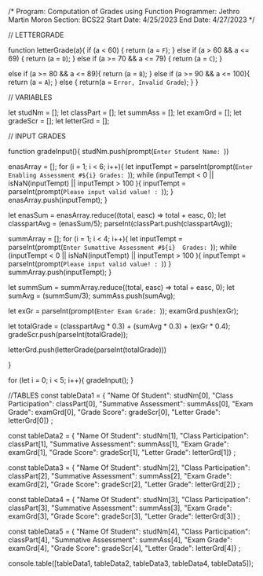 /*
    Program:    Computation of Grades using Function
    Programmer: Jethro Martin Moron
    Section:    BCS22
    Start Date: 4/25/2023
    End Date:   4/27/2023
*/
 
// LETTERGRADE

function letterGrade(a){
  if (a < 60) {
    return (a = `F`);
  }
  else if (a > 60 && a <= 69) {
    return (a = `D`);
  }
  else if (a >= 70 && a <= 79) {
    return (a = `C`);
  }
 
  else if (a >= 80 && a <= 89){
    return (a = `B`);
  }
  else if (a >= 90 && a <= 100){
    return (a = `A`);
  }
  else {
    return(a = `Error, Invalid Grade`);
  }
}
  
// VARIABLES

let studNm = [];
let classPart = [];
let summAss = [];
let examGrd = [];
let gradeScr = [];
let letterGrd = [];
 
// INPUT GRADES
 
function gradeInput(){
  studNm.push(prompt(`Enter Student Name: `))
 
  enasArray = [];
  for (i = 1; i < 6; i++){
    let inputTempt = parseInt(prompt(`Enter Enabling Assessment #${i} Grades: `));
    while (inputTempt < 0 || isNaN(inputTempt) || inputTempt > 100 ){
      inputTempt = parseInt(prompt(`Please input valid value! : `));
    }
    enasArray.push(inputTempt);
  }
 
  let enasSum = enasArray.reduce((total, easc) => total + easc, 0);
  let classpartAvg = (enasSum/5);
  parseInt(classPart.push(classpartAvg));

  summArray = [];
  for (i = 1; i < 4; i++){
    let inputTempt = parseInt(prompt(`Enter Sumattive Assessment #${i}  Grades: `));
    while (inputTempt < 0 || isNaN(inputTempt) || inputTempt > 100 ){
      inputTempt = parseInt(prompt(`Please input valid value! : `))
    }
    summArray.push(inputTempt);
  }
 
  
  let summSum = summArray.reduce((total, easc) => total + easc, 0);
  let sumAvg = (summSum/3);
  summAss.push(sumAvg);
 
  let exGr = parseInt(prompt(`Enter Exam Grade: `));
  examGrd.push(exGr);
 
  let totalGrade = (classpartAvg * 0.3) + (sumAvg * 0.3) + (exGr * 0.4);
  gradeScr.push(parseInt(totalGrade));
 
  letterGrd.push(letterGrade(parseInt(totalGrade)))
 
}
 
for (let i = 0; i < 5; i++){
  gradeInput();
}
 
//TABLES
const tableData1 = 
  { "Name Of Student": studNm[0],
    "Class Participation": classPart[0], 
    "Summative Assessment": summAss[0], 
    "Exam Grade": examGrd[0], 
    "Grade Score": gradeScr[0], 
    "Letter Grade": letterGrd[0]}
;
 
const tableData2 = 
  { "Name Of Student": studNm[1],
    "Class Participation": classPart[1], 
    "Summative Assessment": summAss[1], 
    "Exam Grade": examGrd[1], 
    "Grade Score": gradeScr[1], 
    "Letter Grade": letterGrd[1]}
;
 
const tableData3 = 
  { "Name Of Student": studNm[2],
    "Class Participation": classPart[2], 
    "Summative Assessment": summAss[2], 
    "Exam Grade": examGrd[2], 
    "Grade Score": gradeScr[2], 
    "Letter Grade": letterGrd[2]}
;
 
const tableData4 = 
  { "Name Of Student": studNm[3],
    "Class Participation": classPart[3], 
    "Summative Assessment": summAss[3], 
    "Exam Grade": examGrd[3], 
    "Grade Score": gradeScr[3], 
    "Letter Grade": letterGrd[3]}
;
 
const tableData5 = 
  { "Name Of Student": studNm[4],
    "Class Participation": classPart[4], 
    "Summative Assessment": summAss[4], 
    "Exam Grade": examGrd[4], 
    "Grade Score": gradeScr[4], 
    "Letter Grade": letterGrd[4]}
;
 

console.table([tableData1, tableData2, tableData3, tableData4, tableData5]);
 
